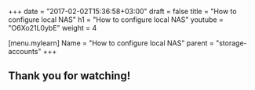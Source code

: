 +++
date = "2017-02-02T15:36:58+03:00"
draft = false
title = "How to configure local NAS"
h1 = "How to configure local NAS"
youtube = "O6Xo21L0ybE"
weight = 4

[menu.mylearn]
Name = "How to configure local NAS"
parent = "storage-accounts"
+++

## Thank you for watching!
